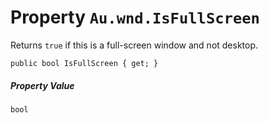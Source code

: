 # Property `Au.wnd.IsFullScreen`

Returns `true` if this is a full-screen window and not desktop.

```
public bool IsFullScreen { get; }
```

##### Property Value

`bool`